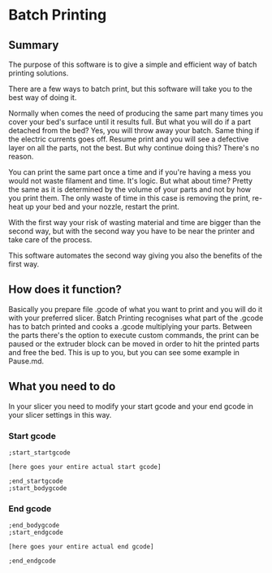 # Batch Printing

## Summary
The purpose of this software is to give a simple and efficient way of batch printing solutions. 

There are a few ways to batch print, but this software will take you to the best way of doing it.

Normally when comes the need of producing the same part many times you cover your bed's surface until it results full. But what you will do if a part detached from the bed? Yes, you will throw away your batch. Same thing if the electric currents goes off. Resume print and you will see a defective layer on all the parts, not the best. But why continue doing this? There's no reason.

You can print the same part once a time and if you're having a mess you would not waste filament and time. It's logic. But what about time? Pretty the same as it is determined by the volume of your parts and not by how you print them. The only waste of time in this case is removing the print, re-heat up your bed and your nozzle, restart the print.

With the first way your risk of wasting material and time are bigger than the second way, but with the second way you have to be near the printer and take care of the process.

This software automates the second way giving you also the benefits of the first way. 

## How does it function?
Basically you prepare file .gcode of what you want to print and you will do it with your preferred slicer. Batch Printing recognises what part of the .gcode has to batch printed and cooks a .gcode multiplying your parts. Between the parts there's the option to execute custom commands, the print can be paused or the extruder block can be moved in order to hit the printed parts and free the bed. This is up to you, but you can see some example in Pause.md.

## What you need to do
In your slicer you need to modify your start gcode and your end gcode in your slicer settings in this way.

### Start gcode
```
;start_startgcode

[here goes your entire actual start gcode]

;end_startgcode
;start_bodygcode
```
### End gcode
```
;end_bodygcode
;start_endgcode

[here goes your entire actual end gcode]

;end_endgcode
```
